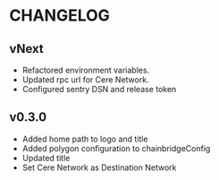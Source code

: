# CHANGELOG

## vNext

- Refactored environment variables.
- Updated rpc url for Cere Network.
- Configured sentry DSN and release token

## v0.3.0

- Added home path to logo and title
- Added polygon configuration to chainbridgeConfig
- Updated title
- Set Cere Network as Destination Network
